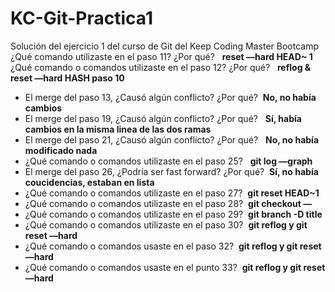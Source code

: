 # KC-Git-Practica1
Solución del ejercicio 1 del curso de Git del Keep Coding Master Bootcamp
¿Qué comando utilizaste en el paso 11? ¿Por qué?  
**reset —hard HEAD~ 1**
¿Qué comando o comandos utilizaste en el paso 12? ¿Por qué?  
**reflog & reset —hard HASH paso 10**
- El merge del paso 13, ¿Causó algún conflicto? ¿Por qué? 
**No, no había cambios**
- El merge del paso 19, ¿Causó algún conflicto? ¿Por qué?  
**Sí, había cambios en la misma linea de las dos ramas**
- El merge del paso 21, ¿Causó algún conflicto? ¿Por qué?  
**No, no había modificado nada**
- ¿Qué comando o comandos utilizaste en el paso 25?  
**git log —graph**
- El merge del paso 26, ¿Podría ser fast forward? ¿Por qué? 
**Sí, no había coucidencias, estaban en lista**
- ¿Qué comando o comandos utilizaste en el paso 27? 
**git reset HEAD~1**
- ¿Qué comando o comandos utilizaste en el paso 28? 
**git checkout — <filename>**
- ¿Qué comando o comandos utilizaste en el paso 29? 
**git branch -D title**
- ¿Qué comando o comandos utilizaste en el paso 30? 
**git reflog y git reset —hard**
- ¿Qué comando o comandos usaste en el paso 32? 
**git reflog y git reset —hard**
- ¿Qué comando o comandos usaste en el punto 33? 
**git reflog y git reset —hard**
